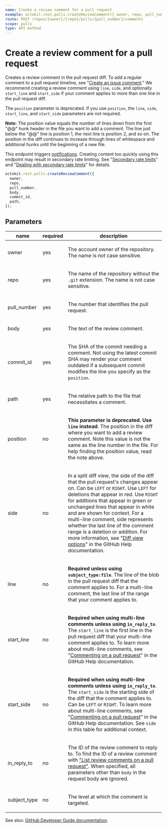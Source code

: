 ```yaml
---
name: Create a review comment for a pull request
example: octokit.rest.pulls.createReviewComment({ owner, repo, pull_number, body, commit_id, path })
route: POST /repos/{owner}/{repo}/pulls/{pull_number}/comments
scope: pulls
type: API method
---
```


# Create a review comment for a pull request

Creates a review comment in the pull request diff. To add a regular comment to a pull request timeline, see "[Create an issue comment](https://docs.github.com/rest/issues/comments#create-an-issue-comment)." We recommend creating a review comment using `line`, `side`, and optionally `start_line` and `start_side` if your comment applies to more than one line in the pull request diff.

The `position` parameter is deprecated. If you use `position`, the `line`, `side`, `start_line`, and `start_side` parameters are not required.

**Note:** The position value equals the number of lines down from the first "@@" hunk header in the file you want to add a comment. The line just below the "@@" line is position 1, the next line is position 2, and so on. The position in the diff continues to increase through lines of whitespace and additional hunks until the beginning of a new file.

This endpoint triggers [notifications](https://docs.github.com/github/managing-subscriptions-and-notifications-on-github/about-notifications). Creating content too quickly using this endpoint may result in secondary rate limiting. See "[Secondary rate limits](https://docs.github.com/rest/overview/resources-in-the-rest-api#secondary-rate-limits)" and "[Dealing with secondary rate limits](https://docs.github.com/rest/guides/best-practices-for-integrators#dealing-with-secondary-rate-limits)" for details.

```js
octokit.rest.pulls.createReviewComment({
  owner,
  repo,
  pull_number,
  body,
  commit_id,
  path,
});
```

## Parameters

<table>
  <thead>
    <tr>
      <th>name</th>
      <th>required</th>
      <th>description</th>
    </tr>
  </thead>
  <tbody>
    <tr><td>owner</td><td>yes</td><td>

The account owner of the repository. The name is not case sensitive.

</td></tr>
<tr><td>repo</td><td>yes</td><td>

The name of the repository without the `.git` extension. The name is not case sensitive.

</td></tr>
<tr><td>pull_number</td><td>yes</td><td>

The number that identifies the pull request.

</td></tr>
<tr><td>body</td><td>yes</td><td>

The text of the review comment.

</td></tr>
<tr><td>commit_id</td><td>yes</td><td>

The SHA of the commit needing a comment. Not using the latest commit SHA may render your comment outdated if a subsequent commit modifies the line you specify as the `position`.

</td></tr>
<tr><td>path</td><td>yes</td><td>

The relative path to the file that necessitates a comment.

</td></tr>
<tr><td>position</td><td>no</td><td>

**This parameter is deprecated. Use `line` instead**. The position in the diff where you want to add a review comment. Note this value is not the same as the line number in the file. For help finding the position value, read the note above.

</td></tr>
<tr><td>side</td><td>no</td><td>

In a split diff view, the side of the diff that the pull request's changes appear on. Can be `LEFT` or `RIGHT`. Use `LEFT` for deletions that appear in red. Use `RIGHT` for additions that appear in green or unchanged lines that appear in white and are shown for context. For a multi-line comment, side represents whether the last line of the comment range is a deletion or addition. For more information, see "[Diff view options](https://docs.github.com/articles/about-comparing-branches-in-pull-requests#diff-view-options)" in the GitHub Help documentation.

</td></tr>
<tr><td>line</td><td>no</td><td>

**Required unless using `subject_type:file`**. The line of the blob in the pull request diff that the comment applies to. For a multi-line comment, the last line of the range that your comment applies to.

</td></tr>
<tr><td>start_line</td><td>no</td><td>

**Required when using multi-line comments unless using `in_reply_to`**. The `start_line` is the first line in the pull request diff that your multi-line comment applies to. To learn more about multi-line comments, see "[Commenting on a pull request](https://docs.github.com/articles/commenting-on-a-pull-request#adding-line-comments-to-a-pull-request)" in the GitHub Help documentation.

</td></tr>
<tr><td>start_side</td><td>no</td><td>

**Required when using multi-line comments unless using `in_reply_to`**. The `start_side` is the starting side of the diff that the comment applies to. Can be `LEFT` or `RIGHT`. To learn more about multi-line comments, see "[Commenting on a pull request](https://docs.github.com/articles/commenting-on-a-pull-request#adding-line-comments-to-a-pull-request)" in the GitHub Help documentation. See `side` in this table for additional context.

</td></tr>
<tr><td>in_reply_to</td><td>no</td><td>

The ID of the review comment to reply to. To find the ID of a review comment with ["List review comments on a pull request"](#list-review-comments-on-a-pull-request). When specified, all parameters other than `body` in the request body are ignored.

</td></tr>
<tr><td>subject_type</td><td>no</td><td>

The level at which the comment is targeted.

</td></tr>
  </tbody>
</table>

See also: [GitHub Developer Guide documentation](https://docs.github.com/rest/pulls/comments#create-a-review-comment-for-a-pull-request).
